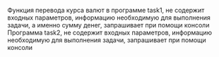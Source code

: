 Функция перевода курса валют в программе task1, не содержит входных параметров, информацию необходимую для выполнения задачи, а именно сумму денег, запрашивает при помощи консоли
Программа task2, не содержит входных параметров, информацию необходимую для выполнения задачи, запрашивает при помощи консоли
